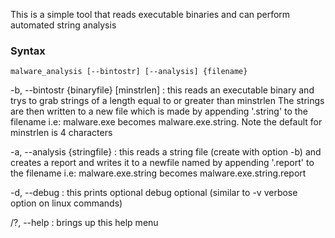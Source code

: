 This is a simple tool that reads executable binaries and can perform automated string analysis


### Syntax

```
malware_analysis [--bintostr] [--analysis] {filename}
```

-b, --bintostr {binaryfile} [minstrlen] : this reads an executable binary and trys to grab strings of a length equal to or greater than minstrlen The strings are then written to a new file which is made by appending '.string' to the filename i.e: malware.exe becomes malware.exe.string. Note the default for minstrlen is 4 characters

-a, --analysis {stringfile} : this reads a string file (create with option -b) and creates a report and writes it to a newfile named by appending '.report' to the filename i.e: malware.exe.string becomes malware.exe.string.report

-d, --debug : this prints optional debug optional (similar to -v verbose option on linux commands)

/?, --help : brings up this help menu

